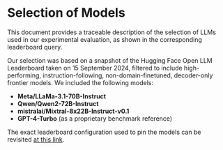 # Selection of Models

This document provides a traceable description of the selection of LLMs used in our experimental evaluation, as shown in the corresponding leaderboard query.

Our selection was based on a snapshot of the Hugging Face Open LLM Leaderboard taken on 15 September 2024, filtered to include high-performing, instruction-following, non-domain-finetuned, decoder-only frontier models. We included the following models:

- **Meta/LLaMa-3.1-70B-Instruct**
- **Qwen/Qwen2-72B-Instruct**
- **mistralai/Mixtral-8x22B-Instruct-v0.1**
- **GPT-4-Turbo** (as a proprietary benchmark reference)

The exact leaderboard configuration used to pin the models can be revisited [at this link](https://huggingface.co/spaces/open-llm-leaderboard/open_llm_leaderboard#/?pinned=Qwen%2FQwen2-72B-Instruct_bfloat16_1af63c698f59c4235668ec9c1395468cb7cd7e79%2Cmeta-llama%2FLlama-3.1-70B-Instruct_bfloat16_b9461463b511ed3c0762467538ea32cf7c9669f2_True%2CQwen%2FQwen2-72B-Instruct_bfloat16_1af63c698f59c4235668ec9c1395468cb7cd7e79_False%2Cmistralai%2FMixtral-8x22B-Instruct-v0.1_bfloat16_b0c3516041d014f640267b14feb4e9a84c8e8c71_True&columns=rank%2Cmodel.type_icon%2Cid%2Cmodel.average_score%2Cevaluations.musr.normalized_score%2Cevaluations.mmlu_pro.normalized_score%2Cmetadata.upload_date%2Cmetadata.submission_date%2Cfeatures.is_highlighted_by_maintainer%2Cevaluations.ifeval.normalized_score%2Cevaluations.bbh.normalized_score%2Cevaluations.gpqa.normalized_score%2Cmetadata.hub_hearts%2Cmetadata.base_model%2Cfeatures.is_official_provider%2Cmodel.architecture%2Cfeatures.is_moe&averageMode=visible&rankingMode=dynamic&official=true&types=chat%2Cmerge).
